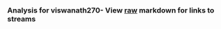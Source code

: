 ### Analysis for viswanath270- View [raw](https://raw.githubusercontent.com/microprediction/chess/main/analysis/viswanath270/chess_blitz/locations.json) markdown for links to streams